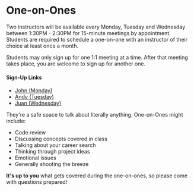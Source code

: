 # One-on-Ones

Two instructors will be available every Monday, Tuesday and Wednesday between 1:30PM - 2:30PM for 15-minute meetings by appointment. Students are required to schedule a one-on-one with an instructor of their choice at least once a month.

Students may only sign up for one 1:1 meeting at a time. After that meeting takes place, you are welcome to sign up for another one.

#### Sign-Up Links
- [John (Monday)](#)
- [Andy (Tuesday)](#)
- [Juan (Wednesday)](#)

They're a safe space to talk about literally anything. One-on-Ones might include:
- Code review
- Discussing concepts covered in class
- Talking about your career search
- Thinking through project ideas
- Emotional issues
- Generally shooting the breeze

**It's up to you** what gets covered during the one-on-ones, so please come with questions prepared!
